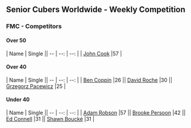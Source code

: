 ## Senior Cubers Worldwide - Weekly Competition
### FMC - Competitors

#### Over 50

| Name | Single || -- | --: | --: |
| [John Cook](../persons/john_cook.md) |57 |
#### Over 40

| Name | Single || -- | --: | --: |
| [Ben Coppin](../persons/ben_coppin.md) |26 || [David Roche](../persons/david_roche.md) |30 || [Grzegorz Pacewicz](../persons/grzegorz_pacewicz.md) |25 |
#### Under 40

| Name | Single || -- | --: | --: |
| [Adam Robson](../persons/adam_robson.md) |57 || [Brooke Persoon](../persons/brooke_persoon.md) |42 || [Ed Connell](../persons/ed_connell.md) |31 || [Shawn Boucké](../persons/shawn_boucke.md) |31 |
